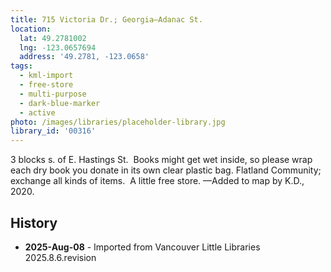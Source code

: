 ```yaml
---
title: 715 Victoria Dr.; Georgia—Adanac St.
location:
  lat: 49.2781002
  lng: -123.0657694
  address: '49.2781, -123.0658'
tags:
  - kml-import
  - free-store
  - multi-purpose
  - dark-blue-marker
  - active
photo: /images/libraries/placeholder-library.jpg
library_id: '00316'
---
```

3 blocks s. of E. Hastings St.  Books might get wet inside, so please wrap each dry book you donate in its own clear plastic bag.
Flatland Community; exchange all kinds of items.  A little free store.
—Added to map by K.D., 2020.

## History
- **2025-Aug-08** - Imported from Vancouver Little Libraries 2025.8.6.revision
